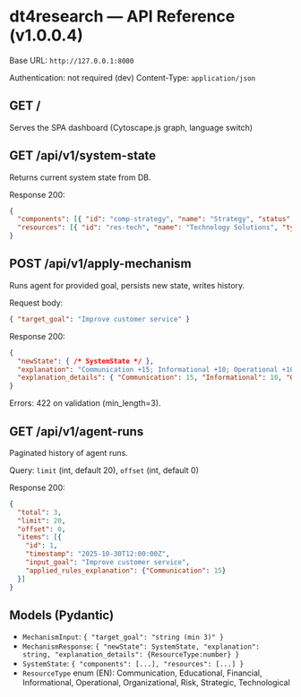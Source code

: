 # dt4research — API Reference (v1.0.0.4)

Base URL: `http://127.0.0.1:8000`

Authentication: not required (dev)
Content-Type: `application/json`

## GET /
Serves the SPA dashboard (Cytoscape.js graph, language switch)

## GET /api/v1/system-state
Returns current system state from DB.

Response 200:
```json
{
  "components": [{ "id": "comp-strategy", "name": "Strategy", "status": "Active" }],
  "resources": [{ "id": "res-tech", "name": "Technology Solutions", "type": "Technological", "value": 62.0 }]
}
```

## POST /api/v1/apply-mechanism
Runs agent for provided goal, persists new state, writes history.

Request body:
```json
{ "target_goal": "Improve customer service" }
```

Response 200:
```json
{
  "newState": { /* SystemState */ },
  "explanation": "Communication +15; Informational +10; Operational +10",
  "explanation_details": { "Communication": 15, "Informational": 10, "Operational": 10 }
}
```

Errors: 422 on validation (min_length=3).

## GET /api/v1/agent-runs
Paginated history of agent runs.

Query: `limit` (int, default 20), `offset` (int, default 0)

Response 200:
```json
{
  "total": 3,
  "limit": 20,
  "offset": 0,
  "items": [{
    "id": 1,
    "timestamp": "2025-10-30T12:00:00Z",
    "input_goal": "Improve customer service",
    "applied_rules_explanation": {"Communication": 15}
  }]
}
```

## Models (Pydantic)
- `MechanismInput`: `{ "target_goal": "string (min 3)" }`
- `MechanismResponse`: `{ "newState": SystemState, "explanation": string, "explanation_details": {ResourceType:number} }`
- `SystemState`: `{ "components": [...], "resources": [...] }`
- `ResourceType` enum (EN): Communication, Educational, Financial, Informational, Operational, Organizational, Risk, Strategic, Technological



